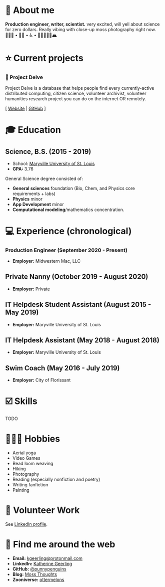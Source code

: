# 💁 About me

**Production engineer, writer, scientist.** very excited, will yell about science for zero dollars. Really vibing with close-up moss photography right now.
👩🏻‍🔬 • 🏳️‍🌈 • ♿️ • 🥾✌🏻🤙🏻🏔

# ⭐ Current projects
### 🧬 Project Delve

Project Delve is a database that helps people find every currently-active distributed computing, citizen science, volunteer archivist, volunteer humanities research project you can do on the internet OR remotely.

[ [Website](https://projectdelve.com/) | [GitHub](https://github.com/punnypenguins/projectdelve) ]

# 🎓 Education

## Science, B.S. (2015 - 2019)
* School: [Maryville University of St. Louis](https://www.maryville.edu/)
* **GPA:** 3.76

General Science degree consisted of:
* **General sciences** foundation (Bio, Chem, and Physics core requirements + labs)
* **Physics** minor
* **App Development** minor
* **Computational modeling**/mathematics concentration.

# 💻 Experience (chronological)

### Production Engineer (September 2020 - Present)
* **Employer:** Midwestern Mac, LLC

## Private Nanny (October 2019 - August 2020)
* **Employer:** Private

## IT Helpdesk Student Assistant (August 2015 - May 2019)
* **Employer:** Maryville University of St. Louis

## IT Helpdesk Assistant (May 2018 - August 2018)
* **Employer:** Maryville University of St. Louis

## Swim Coach (May 2016 - July 2019)
* **Employer:** City of Florissant

# ☑️ Skills

TODO

# 🤸🏻‍♀️ Hobbies
* Aerial yoga
* Video Games
* Bead loom weaving
* Hiking
* Photography
* Reading (especially nonfiction and poetry)
* Writing fanfiction
* Painting

# 🤝 Volunteer Work
See [LinkedIn profile](https://www.linkedin.com/in/katherine-geerling-774929111/).

# 📧 Find me around the web
* **Email:** kgeerling@protonmail.com
* **LinkedIn:** [Katherine Geerling](https://www.linkedin.com/in/katherine-geerling-774929111/)
* **GitHub:** [@punnypenguins](https://github.com/punnypenguins)
* **Blog:** [Moss Thoughts](https://somemossthoughts.wordpress.com)
* **Zooniverse:** [ottermelons](https://www.zooniverse.org/users/ottermelons)
